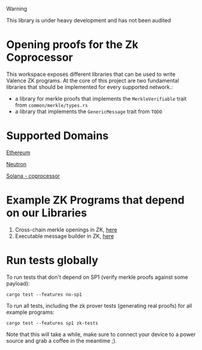 > [!WARNING]
> This library is under heavy development and has not been audited

# Opening proofs for the Zk Coprocessor
This workspace exposes different libraries that can be used to write Valence ZK programs.
At the core of this project are two fundamental libraries that should be implemented for every supported network.:

- a library for merkle proofs that implements the `MerkleVerifiable` trait from `common/merkle/types.rs`
- a library that implements the `GenericMessage` trait from `TODO`

# Supported Domains
[Ethereum](domains/ethereum/README.md)

[Neutron](domains/neutron/README.md)

[Solana - coprocessor](domains/solana/README.md)

# Example ZK Programs that depend on our Libraries
1. Cross-chain merkle openings in ZK, [here](example-programs/sp1/cross-chain-merkle-program/prover/README.md)
2. Executable message builder in ZK, [here](example-programs/sp1/cross-chain-message-builder-program/prover/README.md)


# Run tests globally

To run tests that don't depend on SP1 (verify merkle proofs against some payload):

```
cargo test --features no-sp1
```

To run all tests, including the zk prover tests (generating real proofs) for all example programs:

```
cargo test --features sp1 zk-tests
```

Note that this will take a while, make sure to connect your device to a power source and grab a coffee in the meantime ;).